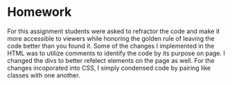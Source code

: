 # Homework

For this assignment students were asked to refractor the code and make it more accessible to viewers while honoring the golden rule of leaving the code better than you found it. Some of the changes I implemented in the HTML was to utilize comments to identify the code by its purpose on page.  I changed the  divs to better refelect elements on the page as well. For the changes incoporated into CSS, I simply condensed code by pairing like classes with one another. 